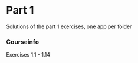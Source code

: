 # Part 1
Solutions of the part 1 exercises, one app per folder 

### Courseinfo
Exercises 1.1 - 1.14
